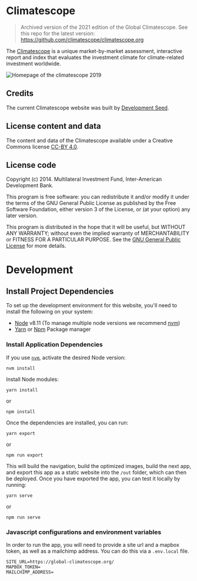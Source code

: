# Climatescope
> Archived version of the 2021 edition of the Global Climatescope. See this repo for the latest version: https://github.com/climatescope/climatescope.org

The [Climatescope](http://global-climatescope.org) is a unique market-by-market assessment, interactive report and index that evaluates the investment climate for climate-related investment worldwide.

![Homepage of the climatescope 2019](https://user-images.githubusercontent.com/1090606/69560317-75e13200-0fa3-11ea-988d-86bbedfdd333.png)

## Credits
The current Climatescope website was built by [Development Seed](http://developmentseed.org).

## License content and data
The content and data of the Climatescope available under a Creative Commons license [CC-BY 4.0](http://creativecommons.org/licenses/by/4.0/).

## License code
Copyright (c) 2014. Multilateral Investment Fund, Inter-American Development Bank.

This program is free software: you can redistribute it and/or modify it under the terms of the GNU General Public License as published by the Free Software Foundation, either version 3 of the License, or (at your option) any later version.

This program is distributed in the hope that it will be useful, but WITHOUT ANY WARRANTY; without even the implied warranty of MERCHANTABILITY or FITNESS FOR A PARTICULAR PURPOSE. See the [GNU General Public License](http://www.gnu.org/licenses/gpl-3.0.txt) for more details.

# Development

## Install Project Dependencies
To set up the development environment for this website, you'll need to install the following on your system:

- [Node](http://nodejs.org/) v8.11 (To manage multiple node versions we recommend [nvm](https://github.com/creationix/nvm))
- [Yarn](https://yarnpkg.com/) or [Npm](https://www.npmjs.com/) Package manager

### Install Application Dependencies

If you use [`nvm`](https://github.com/creationix/nvm), activate the desired Node version:
```
nvm install
```

Install Node modules:
```
yarn install
```

or
```
npm install
```

Once the dependencies are installed, you can run:

```
yarn export
```

or 

```
npm run export
```

This will build the navigation, build the optimized images, build the next app, and export this app as a static website into the `/out` folder, which can then be deployed. Once you have exported the app, you can test it locally by running:

```
yarn serve
```

or

```
npm run serve
```

### Javascript configurations and environment variables

In order to run the app, you will need to provide a site url and a mapbox token, as well as a mailchimp address. You can do this via a `.env.local` file.

```
SITE_URL=https://global-climatescope.org/
MAPBOX_TOKEN=
MAILCHIMP_ADDRESS=
```
